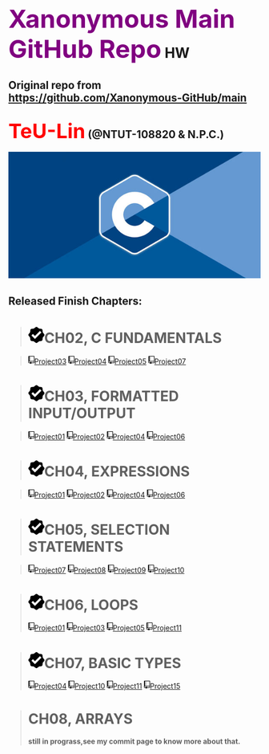 # <span style="color:purple;font-size:50px">**Xanonymous Main GitHub Repo**</span> **HW**

## Original repo from <https://github.com/Xanonymous-GitHub/main>

## <span style="color:red;font-size:40px">**TeU-Lin**</span> (@NTUT-108820 & N.P.C.)

<span align="center">![homepagephoto](./src/images/product_16032_product_shot_wide_image.jpg)</span>

  <link crossorigin="anonymous" media="all" integrity="sha512-lEwNhIgWxFtdGboTlCciWWGiX2vG3LOojEE671oRJEhnPj6jpmgQTJtpq3O2KBzCcln6RzwfvHlyFaI/oR+RNQ==" rel="stylesheet" href="https://github.githubassets.com/assets/frameworks-849637ecbd4bd65815cc113d80fee2d4.css" />

## Released Finish Chapters:

> # <svg color="#28a745" height="32" class="octicon octicon-verified mr-2" viewBox="0 0 16 16" version="1.1" width="32" aria-hidden="true"><path fill-rule="evenodd" d="M15.67 7.066l-1.08-1.34a1.5 1.5 0 0 1-.309-.77l-.19-1.698a1.51 1.51 0 0 0-1.329-1.33l-1.699-.19c-.3-.03-.56-.159-.78-.329L8.945.33a1.504 1.504 0 0 0-1.878 0l-1.34 1.08a1.5 1.5 0 0 1-.77.31l-1.698.19c-.7.08-1.25.63-1.33 1.329l-.19 1.699c-.03.3-.159.56-.329.78L.33 7.055a1.504 1.504 0 0 0 0 1.878l1.08 1.34c.17.22.28.48.31.77l.19 1.698c.08.7.63 1.25 1.329 1.33l1.699.19c.3.03.56.159.78.329l1.339 1.08c.55.439 1.329.439 1.878 0l1.34-1.08c.22-.17.48-.28.77-.31l1.698-.19c.7-.08 1.25-.63 1.33-1.329l.19-1.699c.03-.3.159-.56.329-.78l1.08-1.339a1.504 1.504 0 0 0 0-1.878zM6.5 12.01L3 8.51l1.5-1.5 2 2 5-5L13 5.56l-6.5 6.45z"></path></svg>**CH02, C FUNDAMENTALS**

> <a  href="./CPL-HomeWorks/hw_chap02_108820003/chap02_project03/chap02_project03.c" class="btn btn-sm btn-primary text-white" ><svg class="octicon octicon-repo" viewBox="0 0 12 16" version="1.1" width="12" height="16" aria-hidden="true"><path fill-rule="evenodd" d="M4 9H3V8h1v1zm0-3H3v1h1V6zm0-2H3v1h1V4zm0-2H3v1h1V2zm8-1v12c0 .55-.45 1-1 1H6v2l-1.5-1.5L3 16v-2H1c-.55 0-1-.45-1-1V1c0-.55.45-1 1-1h10c.55 0 1 .45 1 1zm-1 10H1v2h2v-1h3v1h5v-2zm0-10H2v9h9V1z"/></svg>Project03</a>  <a  href="./CPL-HomeWorks/hw_chap02_108820003/chap02_project04/chap02_project04.c" class="btn btn-sm btn-primary text-white" ><svg class="octicon octicon-repo" viewBox="0 0 12 16" version="1.1" width="12" height="16" aria-hidden="true"><path fill-rule="evenodd" d="M4 9H3V8h1v1zm0-3H3v1h1V6zm0-2H3v1h1V4zm0-2H3v1h1V2zm8-1v12c0 .55-.45 1-1 1H6v2l-1.5-1.5L3 16v-2H1c-.55 0-1-.45-1-1V1c0-.55.45-1 1-1h10c.55 0 1 .45 1 1zm-1 10H1v2h2v-1h3v1h5v-2zm0-10H2v9h9V1z"/></svg>Project04</a>  <a  href="./CPL-HomeWorks/hw_chap02_108820003/chap02_project05/chap02_project05.c" class="btn btn-sm btn-primary text-white" ><svg class="octicon octicon-repo" viewBox="0 0 12 16" version="1.1" width="12" height="16" aria-hidden="true"><path fill-rule="evenodd" d="M4 9H3V8h1v1zm0-3H3v1h1V6zm0-2H3v1h1V4zm0-2H3v1h1V2zm8-1v12c0 .55-.45 1-1 1H6v2l-1.5-1.5L3 16v-2H1c-.55 0-1-.45-1-1V1c0-.55.45-1 1-1h10c.55 0 1 .45 1 1zm-1 10H1v2h2v-1h3v1h5v-2zm0-10H2v9h9V1z"/></svg>Project05</a> <a  href="./CPL-HomeWorks/hw_chap02_108820003/chap02_project07/chap02_project07.c" class="btn btn-sm btn-primary text-white" ><svg class="octicon octicon-repo" viewBox="0 0 12 16" version="1.1" width="12" height="16" aria-hidden="true"><path fill-rule="evenodd" d="M4 9H3V8h1v1zm0-3H3v1h1V6zm0-2H3v1h1V4zm0-2H3v1h1V2zm8-1v12c0 .55-.45 1-1 1H6v2l-1.5-1.5L3 16v-2H1c-.55 0-1-.45-1-1V1c0-.55.45-1 1-1h10c.55 0 1 .45 1 1zm-1 10H1v2h2v-1h3v1h5v-2zm0-10H2v9h9V1z"/></svg>Project07</a>

> # <svg color="#28a745" height="32" class="octicon octicon-verified mr-2" viewBox="0 0 16 16" version="1.1" width="32" aria-hidden="true"><path fill-rule="evenodd" d="M15.67 7.066l-1.08-1.34a1.5 1.5 0 0 1-.309-.77l-.19-1.698a1.51 1.51 0 0 0-1.329-1.33l-1.699-.19c-.3-.03-.56-.159-.78-.329L8.945.33a1.504 1.504 0 0 0-1.878 0l-1.34 1.08a1.5 1.5 0 0 1-.77.31l-1.698.19c-.7.08-1.25.63-1.33 1.329l-.19 1.699c-.03.3-.159.56-.329.78L.33 7.055a1.504 1.504 0 0 0 0 1.878l1.08 1.34c.17.22.28.48.31.77l.19 1.698c.08.7.63 1.25 1.329 1.33l1.699.19c.3.03.56.159.78.329l1.339 1.08c.55.439 1.329.439 1.878 0l1.34-1.08c.22-.17.48-.28.77-.31l1.698-.19c.7-.08 1.25-.63 1.33-1.329l.19-1.699c.03-.3.159-.56.329-.78l1.08-1.339a1.504 1.504 0 0 0 0-1.878zM6.5 12.01L3 8.51l1.5-1.5 2 2 5-5L13 5.56l-6.5 6.45z"></path></svg>**CH03, FORMATTED INPUT/OUTPUT**

> <a  href="./CPL-HomeWorks/hw_chap03_108820003/chap03_project01/chap03_project01.c" class="btn btn-sm btn-primary text-white" ><svg class="octicon octicon-repo" viewBox="0 0 12 16" version="1.1" width="12" height="16" aria-hidden="true"><path fill-rule="evenodd" d="M4 9H3V8h1v1zm0-3H3v1h1V6zm0-2H3v1h1V4zm0-2H3v1h1V2zm8-1v12c0 .55-.45 1-1 1H6v2l-1.5-1.5L3 16v-2H1c-.55 0-1-.45-1-1V1c0-.55.45-1 1-1h10c.55 0 1 .45 1 1zm-1 10H1v2h2v-1h3v1h5v-2zm0-10H2v9h9V1z"/></svg>Project01</a>  <a  href="./CPL-HomeWorks/hw_chap03_108820003/chap03_project02/chap03_project02.c" class="btn btn-sm btn-primary text-white" ><svg class="octicon octicon-repo" viewBox="0 0 12 16" version="1.1" width="12" height="16" aria-hidden="true"><path fill-rule="evenodd" d="M4 9H3V8h1v1zm0-3H3v1h1V6zm0-2H3v1h1V4zm0-2H3v1h1V2zm8-1v12c0 .55-.45 1-1 1H6v2l-1.5-1.5L3 16v-2H1c-.55 0-1-.45-1-1V1c0-.55.45-1 1-1h10c.55 0 1 .45 1 1zm-1 10H1v2h2v-1h3v1h5v-2zm0-10H2v9h9V1z"/></svg>Project02</a>  <a  href="./CPL-HomeWorks/hw_chap03_108820003/chap03_project04/chap03_project04.c" class="btn btn-sm btn-primary text-white" ><svg class="octicon octicon-repo" viewBox="0 0 12 16" version="1.1" width="12" height="16" aria-hidden="true"><path fill-rule="evenodd" d="M4 9H3V8h1v1zm0-3H3v1h1V6zm0-2H3v1h1V4zm0-2H3v1h1V2zm8-1v12c0 .55-.45 1-1 1H6v2l-1.5-1.5L3 16v-2H1c-.55 0-1-.45-1-1V1c0-.55.45-1 1-1h10c.55 0 1 .45 1 1zm-1 10H1v2h2v-1h3v1h5v-2zm0-10H2v9h9V1z"/></svg>Project04</a>  <a  href="./CPL-HomeWorks/hw_chap03_108820003/chap03_project06/chap03_project06.c" class="btn btn-sm btn-primary text-white" ><svg class="octicon octicon-repo" viewBox="0 0 12 16" version="1.1" width="12" height="16" aria-hidden="true"><path fill-rule="evenodd" d="M4 9H3V8h1v1zm0-3H3v1h1V6zm0-2H3v1h1V4zm0-2H3v1h1V2zm8-1v12c0 .55-.45 1-1 1H6v2l-1.5-1.5L3 16v-2H1c-.55 0-1-.45-1-1V1c0-.55.45-1 1-1h10c.55 0 1 .45 1 1zm-1 10H1v2h2v-1h3v1h5v-2zm0-10H2v9h9V1z"/></svg>Project06</a>

> # <svg color="#28a745" height="32" class="octicon octicon-verified mr-2" viewBox="0 0 16 16" version="1.1" width="32" aria-hidden="true"><path fill-rule="evenodd" d="M15.67 7.066l-1.08-1.34a1.5 1.5 0 0 1-.309-.77l-.19-1.698a1.51 1.51 0 0 0-1.329-1.33l-1.699-.19c-.3-.03-.56-.159-.78-.329L8.945.33a1.504 1.504 0 0 0-1.878 0l-1.34 1.08a1.5 1.5 0 0 1-.77.31l-1.698.19c-.7.08-1.25.63-1.33 1.329l-.19 1.699c-.03.3-.159.56-.329.78L.33 7.055a1.504 1.504 0 0 0 0 1.878l1.08 1.34c.17.22.28.48.31.77l.19 1.698c.08.7.63 1.25 1.329 1.33l1.699.19c.3.03.56.159.78.329l1.339 1.08c.55.439 1.329.439 1.878 0l1.34-1.08c.22-.17.48-.28.77-.31l1.698-.19c.7-.08 1.25-.63 1.33-1.329l.19-1.699c.03-.3.159-.56.329-.78l1.08-1.339a1.504 1.504 0 0 0 0-1.878zM6.5 12.01L3 8.51l1.5-1.5 2 2 5-5L13 5.56l-6.5 6.45z"></path></svg>**CH04, EXPRESSIONS**

> <a  href="./CPL-HomeWorks/hw_chap04_108820003/chap04_project01/chap04_project01.c" class="btn btn-sm btn-primary text-white" ><svg class="octicon octicon-repo" viewBox="0 0 12 16" version="1.1" width="12" height="16" aria-hidden="true"><path fill-rule="evenodd" d="M4 9H3V8h1v1zm0-3H3v1h1V6zm0-2H3v1h1V4zm0-2H3v1h1V2zm8-1v12c0 .55-.45 1-1 1H6v2l-1.5-1.5L3 16v-2H1c-.55 0-1-.45-1-1V1c0-.55.45-1 1-1h10c.55 0 1 .45 1 1zm-1 10H1v2h2v-1h3v1h5v-2zm0-10H2v9h9V1z"/></svg>Project01</a>  <a  href="./CPL-HomeWorks/hw_chap04_108820003/chap04_project02/chap04_project02.c" class="btn btn-sm btn-primary text-white" ><svg class="octicon octicon-repo" viewBox="0 0 12 16" version="1.1" width="12" height="16" aria-hidden="true"><path fill-rule="evenodd" d="M4 9H3V8h1v1zm0-3H3v1h1V6zm0-2H3v1h1V4zm0-2H3v1h1V2zm8-1v12c0 .55-.45 1-1 1H6v2l-1.5-1.5L3 16v-2H1c-.55 0-1-.45-1-1V1c0-.55.45-1 1-1h10c.55 0 1 .45 1 1zm-1 10H1v2h2v-1h3v1h5v-2zm0-10H2v9h9V1z"/></svg>Project02</a>  <a  href="./CPL-HomeWorks/hw_chap04_108820003/chap04_project04/chap04_project04.c" class="btn btn-sm btn-primary text-white" ><svg class="octicon octicon-repo" viewBox="0 0 12 16" version="1.1" width="12" height="16" aria-hidden="true"><path fill-rule="evenodd" d="M4 9H3V8h1v1zm0-3H3v1h1V6zm0-2H3v1h1V4zm0-2H3v1h1V2zm8-1v12c0 .55-.45 1-1 1H6v2l-1.5-1.5L3 16v-2H1c-.55 0-1-.45-1-1V1c0-.55.45-1 1-1h10c.55 0 1 .45 1 1zm-1 10H1v2h2v-1h3v1h5v-2zm0-10H2v9h9V1z"/></svg>Project04</a>  <a  href="./CPL-HomeWorks/hw_chap04_108820003/chap04_project06/chap04_project06.c" class="btn btn-sm btn-primary text-white" ><svg class="octicon octicon-repo" viewBox="0 0 12 16" version="1.1" width="12" height="16" aria-hidden="true"><path fill-rule="evenodd" d="M4 9H3V8h1v1zm0-3H3v1h1V6zm0-2H3v1h1V4zm0-2H3v1h1V2zm8-1v12c0 .55-.45 1-1 1H6v2l-1.5-1.5L3 16v-2H1c-.55 0-1-.45-1-1V1c0-.55.45-1 1-1h10c.55 0 1 .45 1 1zm-1 10H1v2h2v-1h3v1h5v-2zm0-10H2v9h9V1z"/></svg>Project06</a>

> # <svg color="#28a745" height="32" class="octicon octicon-verified mr-2" viewBox="0 0 16 16" version="1.1" width="32" aria-hidden="true"><path fill-rule="evenodd" d="M15.67 7.066l-1.08-1.34a1.5 1.5 0 0 1-.309-.77l-.19-1.698a1.51 1.51 0 0 0-1.329-1.33l-1.699-.19c-.3-.03-.56-.159-.78-.329L8.945.33a1.504 1.504 0 0 0-1.878 0l-1.34 1.08a1.5 1.5 0 0 1-.77.31l-1.698.19c-.7.08-1.25.63-1.33 1.329l-.19 1.699c-.03.3-.159.56-.329.78L.33 7.055a1.504 1.504 0 0 0 0 1.878l1.08 1.34c.17.22.28.48.31.77l.19 1.698c.08.7.63 1.25 1.329 1.33l1.699.19c.3.03.56.159.78.329l1.339 1.08c.55.439 1.329.439 1.878 0l1.34-1.08c.22-.17.48-.28.77-.31l1.698-.19c.7-.08 1.25-.63 1.33-1.329l.19-1.699c.03-.3.159-.56.329-.78l1.08-1.339a1.504 1.504 0 0 0 0-1.878zM6.5 12.01L3 8.51l1.5-1.5 2 2 5-5L13 5.56l-6.5 6.45z"></path></svg>**CH05, SELECTION STATEMENTS**

> <a  href="./CPL-HomeWorks/hw_chap05_108820003/chap05_project07/chap05_project07.c" class="btn btn-sm btn-primary text-white" ><svg class="octicon octicon-repo" viewBox="0 0 12 16" version="1.1" width="12" height="16" aria-hidden="true"><path fill-rule="evenodd" d="M4 9H3V8h1v1zm0-3H3v1h1V6zm0-2H3v1h1V4zm0-2H3v1h1V2zm8-1v12c0 .55-.45 1-1 1H6v2l-1.5-1.5L3 16v-2H1c-.55 0-1-.45-1-1V1c0-.55.45-1 1-1h10c.55 0 1 .45 1 1zm-1 10H1v2h2v-1h3v1h5v-2zm0-10H2v9h9V1z"/></svg>Project07</a>  <a  href="./CPL-HomeWorks/hw_chap05_108820003/chap05_project08/chap05_project08.c" class="btn btn-sm btn-primary text-white" ><svg class="octicon octicon-repo" viewBox="0 0 12 16" version="1.1" width="12" height="16" aria-hidden="true"><path fill-rule="evenodd" d="M4 9H3V8h1v1zm0-3H3v1h1V6zm0-2H3v1h1V4zm0-2H3v1h1V2zm8-1v12c0 .55-.45 1-1 1H6v2l-1.5-1.5L3 16v-2H1c-.55 0-1-.45-1-1V1c0-.55.45-1 1-1h10c.55 0 1 .45 1 1zm-1 10H1v2h2v-1h3v1h5v-2zm0-10H2v9h9V1z"/></svg>Project08</a>  <a  href="./CPL-HomeWorks/hw_chap05_108820003/chap05_project09/chap05_project09.c" class="btn btn-sm btn-primary text-white" ><svg class="octicon octicon-repo" viewBox="0 0 12 16" version="1.1" width="12" height="16" aria-hidden="true"><path fill-rule="evenodd" d="M4 9H3V8h1v1zm0-3H3v1h1V6zm0-2H3v1h1V4zm0-2H3v1h1V2zm8-1v12c0 .55-.45 1-1 1H6v2l-1.5-1.5L3 16v-2H1c-.55 0-1-.45-1-1V1c0-.55.45-1 1-1h10c.55 0 1 .45 1 1zm-1 10H1v2h2v-1h3v1h5v-2zm0-10H2v9h9V1z"/></svg>Project09</a>  <a  href="./CPL-HomeWorks/hw_chap05_108820003/chap05_project10/chap05_project10.c" class="btn btn-sm btn-primary text-white" ><svg class="octicon octicon-repo" viewBox="0 0 12 16" version="1.1" width="12" height="16" aria-hidden="true"><path fill-rule="evenodd" d="M4 9H3V8h1v1zm0-3H3v1h1V6zm0-2H3v1h1V4zm0-2H3v1h1V2zm8-1v12c0 .55-.45 1-1 1H6v2l-1.5-1.5L3 16v-2H1c-.55 0-1-.45-1-1V1c0-.55.45-1 1-1h10c.55 0 1 .45 1 1zm-1 10H1v2h2v-1h3v1h5v-2zm0-10H2v9h9V1z"/></svg>Project10</a>

> # <svg color="#28a745" height="32" class="octicon octicon-verified mr-2" viewBox="0 0 16 16" version="1.1" width="32" aria-hidden="true"><path fill-rule="evenodd" d="M15.67 7.066l-1.08-1.34a1.5 1.5 0 0 1-.309-.77l-.19-1.698a1.51 1.51 0 0 0-1.329-1.33l-1.699-.19c-.3-.03-.56-.159-.78-.329L8.945.33a1.504 1.504 0 0 0-1.878 0l-1.34 1.08a1.5 1.5 0 0 1-.77.31l-1.698.19c-.7.08-1.25.63-1.33 1.329l-.19 1.699c-.03.3-.159.56-.329.78L.33 7.055a1.504 1.504 0 0 0 0 1.878l1.08 1.34c.17.22.28.48.31.77l.19 1.698c.08.7.63 1.25 1.329 1.33l1.699.19c.3.03.56.159.78.329l1.339 1.08c.55.439 1.329.439 1.878 0l1.34-1.08c.22-.17.48-.28.77-.31l1.698-.19c.7-.08 1.25-.63 1.33-1.329l.19-1.699c.03-.3.159-.56.329-.78l1.08-1.339a1.504 1.504 0 0 0 0-1.878zM6.5 12.01L3 8.51l1.5-1.5 2 2 5-5L13 5.56l-6.5 6.45z"></path></svg>**CH06, LOOPS**
>
> <a  href="./CPL-HomeWorks/hw_chap06_108820003/chap06_project01/chap06_project01.c" class="btn btn-sm btn-primary text-white" ><svg class="octicon octicon-repo" viewBox="0 0 12 16" version="1.1" width="12" height="16" aria-hidden="true"><path fill-rule="evenodd" d="M4 9H3V8h1v1zm0-3H3v1h1V6zm0-2H3v1h1V4zm0-2H3v1h1V2zm8-1v12c0 .55-.45 1-1 1H6v2l-1.5-1.5L3 16v-2H1c-.55 0-1-.45-1-1V1c0-.55.45-1 1-1h10c.55 0 1 .45 1 1zm-1 10H1v2h2v-1h3v1h5v-2zm0-10H2v9h9V1z"/></svg>Project01</a>  <a  href="./CPL-HomeWorks/hw_chap06_108820003/chap06_project03/chap06_project03.c" class="btn btn-sm btn-primary text-white" ><svg class="octicon octicon-repo" viewBox="0 0 12 16" version="1.1" width="12" height="16" aria-hidden="true"><path fill-rule="evenodd" d="M4 9H3V8h1v1zm0-3H3v1h1V6zm0-2H3v1h1V4zm0-2H3v1h1V2zm8-1v12c0 .55-.45 1-1 1H6v2l-1.5-1.5L3 16v-2H1c-.55 0-1-.45-1-1V1c0-.55.45-1 1-1h10c.55 0 1 .45 1 1zm-1 10H1v2h2v-1h3v1h5v-2zm0-10H2v9h9V1z"/></svg>Project03</a>  <a  href="./CPL-HomeWorks/hw_chap06_108820003/chap06_project05/chap06_project05.c" class="btn btn-sm btn-primary text-white" ><svg class="octicon octicon-repo" viewBox="0 0 12 16" version="1.1" width="12" height="16" aria-hidden="true"><path fill-rule="evenodd" d="M4 9H3V8h1v1zm0-3H3v1h1V6zm0-2H3v1h1V4zm0-2H3v1h1V2zm8-1v12c0 .55-.45 1-1 1H6v2l-1.5-1.5L3 16v-2H1c-.55 0-1-.45-1-1V1c0-.55.45-1 1-1h10c.55 0 1 .45 1 1zm-1 10H1v2h2v-1h3v1h5v-2zm0-10H2v9h9V1z"/></svg>Project05</a>  <a  href="./CPL-HomeWorks/hw_chap06_108820003/chap06_project11/chap06_project11.c" class="btn btn-sm btn-primary text-white" ><svg class="octicon octicon-repo" viewBox="0 0 12 16" version="1.1" width="12" height="16" aria-hidden="true"><path fill-rule="evenodd" d="M4 9H3V8h1v1zm0-3H3v1h1V6zm0-2H3v1h1V4zm0-2H3v1h1V2zm8-1v12c0 .55-.45 1-1 1H6v2l-1.5-1.5L3 16v-2H1c-.55 0-1-.45-1-1V1c0-.55.45-1 1-1h10c.55 0 1 .45 1 1zm-1 10H1v2h2v-1h3v1h5v-2zm0-10H2v9h9V1z"/></svg>Project11</a>

> # <svg color="#28a745" height="32" class="octicon octicon-verified mr-2" viewBox="0 0 16 16" version="1.1" width="32" aria-hidden="true"><path fill-rule="evenodd" d="M15.67 7.066l-1.08-1.34a1.5 1.5 0 0 1-.309-.77l-.19-1.698a1.51 1.51 0 0 0-1.329-1.33l-1.699-.19c-.3-.03-.56-.159-.78-.329L8.945.33a1.504 1.504 0 0 0-1.878 0l-1.34 1.08a1.5 1.5 0 0 1-.77.31l-1.698.19c-.7.08-1.25.63-1.33 1.329l-.19 1.699c-.03.3-.159.56-.329.78L.33 7.055a1.504 1.504 0 0 0 0 1.878l1.08 1.34c.17.22.28.48.31.77l.19 1.698c.08.7.63 1.25 1.329 1.33l1.699.19c.3.03.56.159.78.329l1.339 1.08c.55.439 1.329.439 1.878 0l1.34-1.08c.22-.17.48-.28.77-.31l1.698-.19c.7-.08 1.25-.63 1.33-1.329l.19-1.699c.03-.3.159-.56.329-.78l1.08-1.339a1.504 1.504 0 0 0 0-1.878zM6.5 12.01L3 8.51l1.5-1.5 2 2 5-5L13 5.56l-6.5 6.45z"></path></svg>**CH07, BASIC TYPES**
>
> <a  href="./CPL-HomeWorks/hw_chap07_108820003/chap07_project04/chap07_project04.c" class="btn btn-sm btn-primary text-white" ><svg class="octicon octicon-repo" viewBox="0 0 12 16" version="1.1" width="12" height="16" aria-hidden="true"><path fill-rule="evenodd" d="M4 9H3V8h1v1zm0-3H3v1h1V6zm0-2H3v1h1V4zm0-2H3v1h1V2zm8-1v12c0 .55-.45 1-1 1H6v2l-1.5-1.5L3 16v-2H1c-.55 0-1-.45-1-1V1c0-.55.45-1 1-1h10c.55 0 1 .45 1 1zm-1 10H1v2h2v-1h3v1h5v-2zm0-10H2v9h9V1z"/></svg>Project04</a>  <a  href="./CPL-HomeWorks/hw_chap07_108820003/chap07_project10/chap07_project10.c" class="btn btn-sm btn-primary text-white" ><svg class="octicon octicon-repo" viewBox="0 0 12 16" version="1.1" width="12" height="16" aria-hidden="true"><path fill-rule="evenodd" d="M4 9H3V8h1v1zm0-3H3v1h1V6zm0-2H3v1h1V4zm0-2H3v1h1V2zm8-1v12c0 .55-.45 1-1 1H6v2l-1.5-1.5L3 16v-2H1c-.55 0-1-.45-1-1V1c0-.55.45-1 1-1h10c.55 0 1 .45 1 1zm-1 10H1v2h2v-1h3v1h5v-2zm0-10H2v9h9V1z"/></svg>Project10</a>  <a  href="./CPL-HomeWorks/hw_chap07_108820003/chap07_project11/chap07_project11.c" class="btn btn-sm btn-primary text-white" ><svg class="octicon octicon-repo" viewBox="0 0 12 16" version="1.1" width="12" height="16" aria-hidden="true"><path fill-rule="evenodd" d="M4 9H3V8h1v1zm0-3H3v1h1V6zm0-2H3v1h1V4zm0-2H3v1h1V2zm8-1v12c0 .55-.45 1-1 1H6v2l-1.5-1.5L3 16v-2H1c-.55 0-1-.45-1-1V1c0-.55.45-1 1-1h10c.55 0 1 .45 1 1zm-1 10H1v2h2v-1h3v1h5v-2zm0-10H2v9h9V1z"/></svg>Project11</a>  <a  href="./CPL-HomeWorks/hw_chap07_108820003/chap07_project15/chap07_project15.c" class="btn btn-sm btn-primary text-white" ><svg class="octicon octicon-repo" viewBox="0 0 12 16" version="1.1" width="12" height="16" aria-hidden="true"><path fill-rule="evenodd" d="M4 9H3V8h1v1zm0-3H3v1h1V6zm0-2H3v1h1V4zm0-2H3v1h1V2zm8-1v12c0 .55-.45 1-1 1H6v2l-1.5-1.5L3 16v-2H1c-.55 0-1-.45-1-1V1c0-.55.45-1 1-1h10c.55 0 1 .45 1 1zm-1 10H1v2h2v-1h3v1h5v-2zm0-10H2v9h9V1z"/></svg>Project15</a>

> # **CH08, ARRAYS**
>
> #### still in prograss,see my commit page to know more about that.
